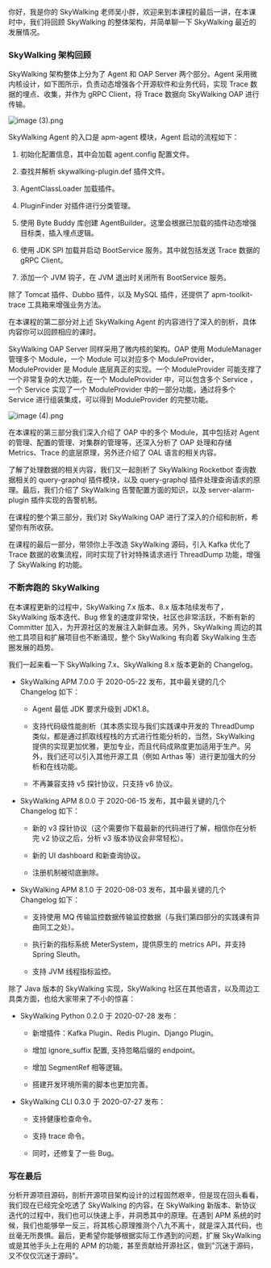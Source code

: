 你好，我是你的 SkyWalking 老师吴小胖，欢迎来到本课程的最后一讲，在本课时中，我们将回顾 SkyWalking 的整体架构，并简单聊一下 SkyWalking 最近的发展情况。

### SkyWalking 架构回顾

SkyWalking 架构整体上分为了 Agent 和 OAP Server 两个部分。Agent 采用微内核设计，如下图所示，负责动态增强各个开源软件和业务代码，实现 Trace 数据的埋点、收集，并作为 gRPC Client，将 Trace 数据向 SkyWalking OAP 进行传输。

![image (3).png](https://s0.lgstatic.com/i/image/M00/40/28/Ciqc1F8yNUeAAUcXAAEO2o1zrPQ372.png)

SkyWalking Agent 的入口是 apm-agent 模块，Agent 启动的流程如下：

1. 初始化配置信息，其中会加载 agent.config 配置文件。

2. 查找并解析 skywalking-plugin.def 插件文件。

3. AgentClassLoader 加载插件。

4. PluginFinder 对插件进行分类管理。

5. 使用 Byte Buddy 库创建 AgentBuilder。这里会根据已加载的插件动态增强目标类，插入埋点逻辑。

6. 使用 JDK SPI 加载并启动 BootService 服务。其中就包括发送 Trace 数据的 gRPC Client。

7. 添加一个 JVM 钩子，在 JVM 退出时关闭所有 BootService 服务。

除了 Tomcat 插件、Dubbo 插件，以及 MySQL 插件，还提供了 apm-toolkit-trace 工具箱来增强业务方法。

在本课程的第二部分对上述 SkyWalking Agent 的内容进行了深入的剖析，具体内容你可以回顾相应的课时。

SkyWalking OAP Server 同样采用了微内核的架构。OAP 使用 ModuleManager 管理多个 Module，一个 Module 可以对应多个 ModuleProvider，ModuleProvider 是 Module 底层真正的实现。一个 ModuleProvider 可能支撑了一个非常复杂的大功能，在一个 ModuleProvider 中，可以包含多个 Service ，一个 Service 实现了一个 ModuleProvider 中的一部分功能，通过将多个 Service 进行组装集成，可以得到 ModuleProvider 的完整功能。

![image (4).png](https://s0.lgstatic.com/i/image/M00/40/34/CgqCHl8yNVGAAcqTAAIc_hSfSbE127.png)

在本课程的第三部分我们深入介绍了 OAP 中的多个 Module，其中包括对 Agent 的管理、配置的管理、对集群的管理等，还深入分析了 OAP 处理和存储 Metrics、Trace 的底层原理，另外还介绍了 OAL 语言的相关内容。

了解了处理数据的相关内容，我们又一起剖析了 SkyWalking Rocketbot 查询数据相关的 query-graphql 插件模块，以及 query-graphql 插件处理查询请求的原理。最后，我们介绍了 SkyWalking 告警配置方面的知识，以及 server-alarm-plugin 插件实现的告警机制。

在课程的整个第三部分，我们对 SkyWalking OAP 进行了深入的介绍和剖析，希望你有所收获。

在课程的最后一部分，带领你上手改造 SkyWalking 源码，引入 Kafka 优化了 Trace 数据的收集流程，同时实现了针对特殊请求进行 ThreadDump 功能，增强了 SkyWalking 的功能。

### 不断奔跑的 SkyWalking

在本课程更新的过程中，SkyWalking 7.x 版本、8.x 版本陆续发布了，SkyWalking 版本迭代、Bug 修复的速度非常快，社区也非常活跃，不断有新的 Committer 加入，为开源社区的发展注入新鲜血液。另外，SkyWalking 周边的其他工具项目和扩展项目也不断涌现，整个 SkyWalking 有向着 SkyWalking 生态圈发展的趋势。

我们一起来看一下 SkyWalking 7.x、SkyWalking 8.x 版本更新的 Changelog。

* SkyWalking APM 7.0.0 于 2020-05-22 发布，其中最关键的几个 Changelog 如下：

  * Agent 最低 JDK 要求升级到 JDK1.8。

  * 支持代码级性能剖析（其本质实现与我们实践课中开发的 ThreadDump 类似，都是通过抓取线程栈的方式进行性能分析的，当然，SkyWalking 提供的实现更加优雅，更加专业，而且代码成熟度更加适用于生产。另外，我们还可以引入其他开源工具（例如 Arthas 等）进行更加强大的分析和在线功能。

  * 不再兼容支持 v5 探针协议，只支持 v6 协议。

* SkyWalking APM 8.0.0 于 2020-06-15 发布，其中最关键的几个 Changelog 如下：

  * 新的 v3 探针协议（这个需要你下载最新的代码进行了解，相信你在分析完 v2 协议之后，分析 v3 版本协议会非常轻松）。

  * 新的 UI dashboard 和新查询协议。

  * 注册机制被彻底删除。

* SkyWalking APM 8.1.0 于 2020-08-03 发布，其中最关键的几个 Changelog 如下：

  * 支持使用 MQ 传输监控数据传输监控数据（与我们第四部分的实践课有异曲同工之处）。

  * 执行新的指标系统 MeterSystem，提供原生的 metrics API，并支持 Spring Sleuth。

  * 支持 JVM 线程指标监控。

除了 Java 版本的 SkyWalking 实现，SkyWalking 社区在其他语言，以及周边工具类方面，也给大家带来了不小的惊喜：

* SkyWalking Python 0.2.0 于 2020-07-28 发布：

  * 新增插件：Kafka Plugin、Redis Plugin、Django Plugin。

  * 增加 ignore_suffix 配置, 支持忽略后缀的 endpoint。

  * 增加 SegmentRef 相等逻辑。

  * 搭建开发环境所需的脚本也更加完善。

* SkyWalking CLI 0.3.0 于 2020-07-27 发布：

  * 支持健康检查命令。

  * 支持 trace 命令。

  * 同时，还修复了一些 Bug。

### 写在最后

分析开源项目源码，剖析开源项目架构设计的过程固然艰辛，但是现在回头看看，我们现在已经完全吃透了 SkyWalking 的内容，在 SkyWalking 新版本、新协议迭代的过程中，我们也可以快速上手，并洞悉其中的原理。在遇到 APM 系统的时候，我们也能够举一反三，将其核心原理推测个八九不离十，就是深入其代码，也丝毫无所畏惧。最后，更希望你能够根据实际工作遇到的问题，扩展 SkyWalking 或是其他手头上在用的 APM 的功能，甚至贡献给开源社区，做到"沉迷于源码，又不仅仅沉迷于源码"。
